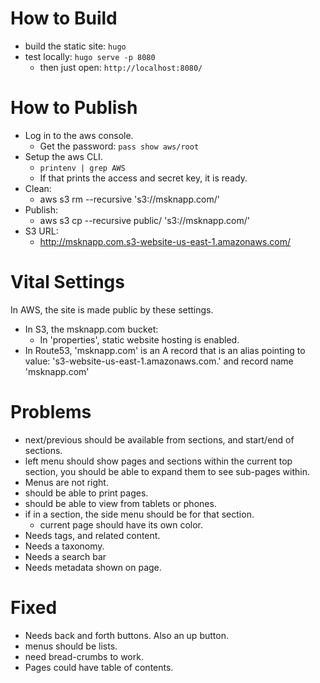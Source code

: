 
# How to Build
* build the static site: `hugo`
* test locally: `hugo serve -p 8080`
  * then just open: `http://localhost:8080/`

# How to Publish

* Log in to the aws console.  
  * Get the password: `pass show aws/root`
* Setup the aws CLI.
  * `printenv | grep AWS`
  * If that prints the access and secret key, it is ready.
* Clean:
  * aws s3 rm --recursive 's3://msknapp.com/'
* Publish:
  * aws s3 cp --recursive public/ 's3://msknapp.com/'
* S3 URL:
  * http://msknapp.com.s3-website-us-east-1.amazonaws.com/

# Vital Settings

In AWS, the site is made public by these settings.
* In S3, the msknapp.com bucket:
  * In 'properties', static website hosting is enabled.
* In Route53, 'msknapp.com' is an A record that is an alias pointing to 
  value: 's3-website-us-east-1.amazonaws.com.' and record name 'msknapp.com'
  

# Problems

* next/previous should be available from sections, and start/end of sections.
* left menu should show pages and sections within the current top section, you should
  be able to expand them to see sub-pages within.
* Menus are not right.
* should be able to print pages.
* should be able to view from tablets or phones.
* if in a section, the side menu should be for that section.
  * current page should have its own color.
* Needs tags, and related content. 
* Needs a taxonomy.
* Needs a search bar
* Needs metadata shown on page.

# Fixed
* Needs back and forth buttons.  Also an up button.
* menus should be lists.
* need bread-crumbs to work.
* Pages could have table of contents.